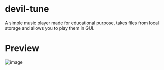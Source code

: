 # devil-tune

A simple music player made for educational purpose, takes files from local storage and allows you to play them in GUI.

# Preview
![image](https://github.com/user-attachments/assets/f0d8c162-8924-482c-ab15-bfd7052869b5)
